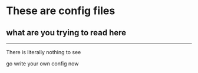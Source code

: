 # These are config files
## what are you trying to read here
---
There is literally nothing to see

go write your own config now

